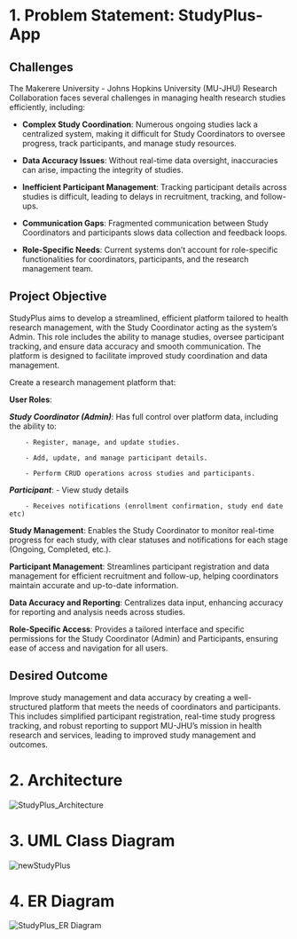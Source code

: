 # 1. Problem Statement: StudyPlus-App

## Challenges
The Makerere University - Johns Hopkins University (MU-JHU) Research Collaboration faces several challenges in managing health research studies efficiently, including:

- **Complex Study Coordination**: Numerous ongoing studies lack a centralized system, making it difficult for Study Coordinators to oversee progress, track participants, and manage study resources.

- **Data Accuracy Issues**: Without real-time data oversight, inaccuracies can arise, impacting the integrity of studies.

- **Inefficient Participant Management**: Tracking participant details across studies is difficult, leading to delays in recruitment, tracking, and follow-ups.

- **Communication Gaps**: Fragmented communication between Study Coordinators and participants slows data collection and feedback loops.

- **Role-Specific Needs**: Current systems don’t account for role-specific functionalities for coordinators, participants, and the research management team.

## Project Objective
StudyPlus aims to develop a streamlined, efficient platform tailored to health research management, with the Study Coordinator acting as the system’s Admin. This role includes the ability to manage studies, oversee participant tracking, and ensure data accuracy and smooth communication. The platform is designed to facilitate improved study coordination and data management. 

Create a research management platform that:

**User Roles**:

  ***Study Coordinator (Admin)***: Has full control over platform data, including the ability to:
   
        - Register, manage, and update studies.
        
        - Add, update, and manage participant details.
        
        - Perform CRUD operations across studies and participants.
        
   ***Participant***: 
        - View study details
        
        - Receives notifications (enrollment confirmation, study end date etc)
        
**Study Management**: Enables the Study Coordinator to monitor real-time progress for each study, with clear statuses and notifications for each stage (Ongoing, Completed, etc.).

**Participant Management**: Streamlines participant registration and data management for efficient recruitment and follow-up, helping coordinators maintain accurate and up-to-date information.

**Data Accuracy and Reporting**: Centralizes data input, enhancing accuracy for reporting and analysis needs across studies.

**Role-Specific Access**: Provides a tailored interface and specific permissions for the Study Coordinator (Admin) and Participants, ensuring ease of access and navigation for all users.

## Desired Outcome

Improve study management and data accuracy by creating a well-structured platform that meets the needs of coordinators and participants. This includes simplified participant registration, real-time study progress tracking, and robust reporting to support MU-JHU’s mission in health research and services, leading to improved study management and outcomes.

# 2. Architecture

![StudyPlus_Architecture](https://github.com/user-attachments/assets/541d2232-e753-4f00-9d84-2e059bed4602)

# 3. UML Class Diagram

![newStudyPlus](https://github.com/user-attachments/assets/f0434061-622a-4f80-b44e-f4dd12888588)

# 4. ER Diagram

![StudyPlus_ER Diagram](https://github.com/user-attachments/assets/8a4d9164-d44d-4d8e-9c2d-d2731343c6af)

